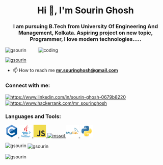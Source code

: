 <h1 align="center">Hi 👋, I'm Sourin Ghosh</h1>
<h3 align="center">I am pursuing B.Tech from University Of Engineering And Management, Kolkata. Aspiring project on new topic, Programmer, I love modern technologies.....</h3>

<img align="right" alt="coding" width="400" src="https://media2.giphy.com/media/Xewa8pwHHvzheQFKDD/giphy.gif">



<p align="left"> <img src="https://komarev.com/ghpvc/?username=gsourin&label=Profile%20views&color=0e75b6&style=flat" alt="gsourin" /> </p>

<p align="left"> <a href="https://github.com/ryo-ma/github-profile-trophy"><img src="https://github-profile-trophy.vercel.app/?username=gsourin" alt="gsourin" /></a> </p>

- 📫 How to reach me **mr.souringhosh@gmail.com**

<h3 align="left">Connect with me:</h3>
<p align="left">
<a href="https://linkedin.com/in/https://www.linkedin.com/in/sourin-ghosh-0679b8220" target="blank"><img align="center" src="https://raw.githubusercontent.com/rahuldkjain/github-profile-readme-generator/master/src/images/icons/Social/linked-in-alt.svg" alt="https://www.linkedin.com/in/sourin-ghosh-0679b8220" height="30" width="40" /></a>
<a href="https://www.hackerrank.com/https://www.hackerrank.com/mr_souringhosh" target="blank"><img align="center" src="https://raw.githubusercontent.com/rahuldkjain/github-profile-readme-generator/master/src/images/icons/Social/hackerrank.svg" alt="https://www.hackerrank.com/mr_souringhosh" height="30" width="40" /></a>
</p>

<h3 align="left">Languages and Tools:</h3>
<p align="left"> <a href="https://www.cprogramming.com/" target="_blank" rel="noreferrer"> <img src="https://raw.githubusercontent.com/devicons/devicon/master/icons/c/c-original.svg" alt="c" width="40" height="40"/> </a> <a href="https://www.java.com" target="_blank" rel="noreferrer"> <img src="https://raw.githubusercontent.com/devicons/devicon/master/icons/java/java-original.svg" alt="java" width="40" height="40"/> </a> <a href="https://developer.mozilla.org/en-US/docs/Web/JavaScript" target="_blank" rel="noreferrer"> <img src="https://raw.githubusercontent.com/devicons/devicon/master/icons/javascript/javascript-original.svg" alt="javascript" width="40" height="40"/> </a> <a href="https://www.microsoft.com/en-us/sql-server" target="_blank" rel="noreferrer"> <img src="https://www.svgrepo.com/show/303229/microsoft-sql-server-logo.svg" alt="mssql" width="40" height="40"/> </a> <a href="https://www.mysql.com/" target="_blank" rel="noreferrer"> <img src="https://raw.githubusercontent.com/devicons/devicon/master/icons/mysql/mysql-original-wordmark.svg" alt="mysql" width="40" height="40"/> </a> <a href="https://www.python.org" target="_blank" rel="noreferrer"> <img src="https://raw.githubusercontent.com/devicons/devicon/master/icons/python/python-original.svg" alt="python" width="40" height="40"/> </a> </p>

<p><img align="left" src="https://github-readme-stats.vercel.app/api/top-langs?username=gsourin&show_icons=true&locale=en&layout=compact" alt="gsourin" /></p>

<p>&nbsp;<img align="center" src="https://github-readme-stats.vercel.app/api?username=gsourin&show_icons=true&locale=en" alt="gsourin" /></p>

<p><img align="center" src="https://github-readme-streak-stats.herokuapp.com/?user=gsourin&" alt="gsourin" /></p>

